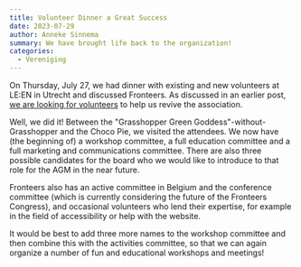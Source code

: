 ```yaml
---
title: Volunteer Dinner a Great Success
date: 2023-07-29
author: Anneke Sinnema
summary: We have brought life back to the organization!
categories: 
  - Vereniging
---
```

On Thursday, July 27, we had dinner with existing and new volunteers at LE:EN in Utrecht and discussed Fronteers. As discussed in an earlier post, [we are looking for volunteers](/nl/blog/2023/07/volunteers-gezocht) to help us revive the association.

Well, we did it! Between the "Grasshopper Green Goddess"-without-Grasshopper and the Choco Pie, we visited the attendees. We now have (the beginning of) a workshop committee, a full education committee and a full marketing and communications committee. There are also three possible candidates for the board who we would like to introduce to that role for the AGM in the near future.

Fronteers also has an active committee in Belgium and the conference committee (which is currently considering the future of the Fronteers Congress), and occasional volunteers who lend their expertise, for example in the field of accessibility or help with the website.

It would be best to add three more names to the workshop committee and then combine this with the activities committee, so that we can again organize a number of fun and educational workshops and meetings!
